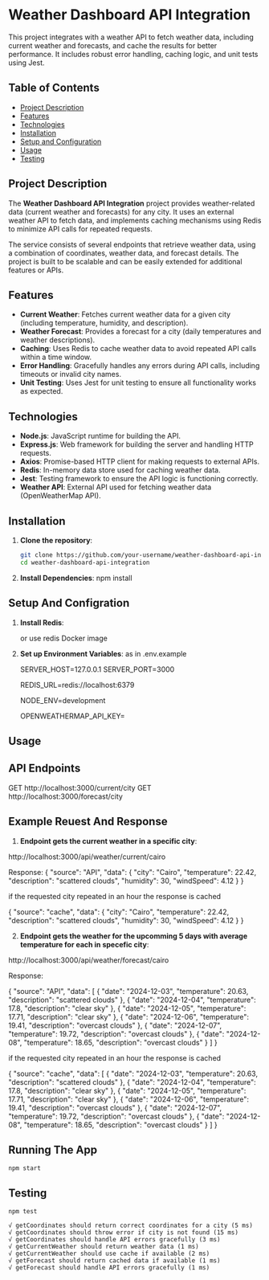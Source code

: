 # Weather Dashboard API Integration

This project integrates with a weather API to fetch weather data, including current weather and forecasts, and cache the results for better performance. It includes robust error handling, caching logic, and unit tests using Jest.

## Table of Contents

- [Project Description](#project-description)
- [Features](#features)
- [Technologies](#technologies)
- [Installation](#installation)
- [Setup and Configuration](#setup-and-configuration)
- [Usage](#usage)
- [Testing](#testing)


## Project Description

The **Weather Dashboard API Integration** project provides weather-related data (current weather and forecasts) for any city. It uses an external weather API to fetch data, and implements caching mechanisms using Redis to minimize API calls for repeated requests.

The service consists of several endpoints that retrieve weather data, using a combination of coordinates, weather data, and forecast details. The project is built to be scalable and can be easily extended for additional features or APIs.

## Features

- **Current Weather**: Fetches current weather data for a given city (including temperature, humidity, and description).
- **Weather Forecast**: Provides a forecast for a city (daily temperatures and weather descriptions).
- **Caching**: Uses Redis to cache weather data to avoid repeated API calls within a time window.
- **Error Handling**: Gracefully handles any errors during API calls, including timeouts or invalid city names.
- **Unit Testing**: Uses Jest for unit testing to ensure all functionality works as expected.

## Technologies

- **Node.js**: JavaScript runtime for building the API.
- **Express.js**: Web framework for building the server and handling HTTP requests.
- **Axios**: Promise-based HTTP client for making requests to external APIs.
- **Redis**: In-memory data store used for caching weather data.
- **Jest**: Testing framework to ensure the API logic is functioning correctly.
- **Weather API**: External API used for fetching weather data (OpenWeatherMap API).

## Installation

1. **Clone the repository**:

   ```bash
   git clone https://github.com/your-username/weather-dashboard-api-integration.git
   cd weather-dashboard-api-integration

2. **Install Dependencies**:
    npm install

## Setup And Configration

1. **Install Redis**:

    or use redis Docker image

2. **Set up Environment Variables**:
    as in .env.example
   
    SERVER_HOST=127.0.0.1
    SERVER_PORT=3000
    
    REDIS_URL=redis://localhost:6379
    
    NODE_ENV=development
    
    OPENWEATHERMAP_API_KEY=


## Usage
## API Endpoints

GET http://localhost:3000/current/city
GET http://localhost:3000/forecast/city

## Example Reuest And Response
1. **Endpoint gets the current weather in a specific city**:

http://localhost:3000/api/weather/current/cairo

Response:
{
"source": "API",
"data": {
"city": "Cairo",
"temperature": 22.42,
"description": "scattered clouds",
"humidity": 30,
"windSpeed": 4.12
}
}

if the requested city repeated in an hour the response is cached

{
"source": "cache",
"data": {
"city": "Cairo",
"temperature": 22.42,
"description": "scattered clouds",
"humidity": 30,
"windSpeed": 4.12
}
}

2. **Endpoint gets the weather for the upcomming 5 days with average temperature for each in specefic city**:

http://localhost:3000/api/weather/forecast/cairo

Response:

{
"source": "API",
"data": [
{
"date": "2024-12-03",
"temperature": 20.63,
"description": "scattered clouds"
},
{
"date": "2024-12-04",
"temperature": 17.8,
"description": "clear sky"
},
{
"date": "2024-12-05",
"temperature": 17.71,
"description": "clear sky"
},
{
"date": "2024-12-06",
"temperature": 19.41,
"description": "overcast clouds"
},
{
"date": "2024-12-07",
"temperature": 19.72,
"description": "overcast clouds"
},
{
"date": "2024-12-08",
"temperature": 18.65,
"description": "overcast clouds"
}
]
}

if the requested city repeated in an hour the response is cached

{
"source": "cache",
"data": [
{
"date": "2024-12-03",
"temperature": 20.63,
"description": "scattered clouds"
},
{
"date": "2024-12-04",
"temperature": 17.8,
"description": "clear sky"
},
{
"date": "2024-12-05",
"temperature": 17.71,
"description": "clear sky"
},
{
"date": "2024-12-06",
"temperature": 19.41,
"description": "overcast clouds"
},
{
"date": "2024-12-07",
"temperature": 19.72,
"description": "overcast clouds"
},
{
"date": "2024-12-08",
"temperature": 18.65,
"description": "overcast clouds"
}
]
}

## Running The App

    npm start

## Testing 

    npm test

    √ getCoordinates should return correct coordinates for a city (5 ms)
    √ getCoordinates should throw error if city is not found (15 ms)
    √ getCoordinates should handle API errors gracefully (3 ms)
    √ getCurrentWeather should return weather data (1 ms)
    √ getCurrentWeather should use cache if available (2 ms)
    √ getForecast should return cached data if available (1 ms)
    √ getForecast should handle API errors gracefully (1 ms)
  





        

   
